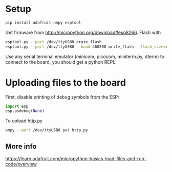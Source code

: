 # Setup

``` sh
pip install adafruit-ampy esptool
```

Get firmware from http://micropython.org/download#esp8266.
Flash with

``` sh
esptool.py --port /dev/ttyUSB0 erase_flash
esptool.py --port /dev/ttyUSB0 --baud 460800 write_flash --flash_size=detect 0 <firmwarefile>.bin
```

Use any serial terminal emulator (minicom, picocom, miniterm.py, dterm) to
connect to the board, you should get a python REPL.

# Uploading files to the board

First, disable printing of debug symbols from the ESP:

``` python
import esp
esp.osdebug(None)
```


To upload http.py

``` sh
ampy --port /dev/ttyUSB0 put http.py 
```


## More info
https://learn.adafruit.com/micropython-basics-load-files-and-run-code/overview
